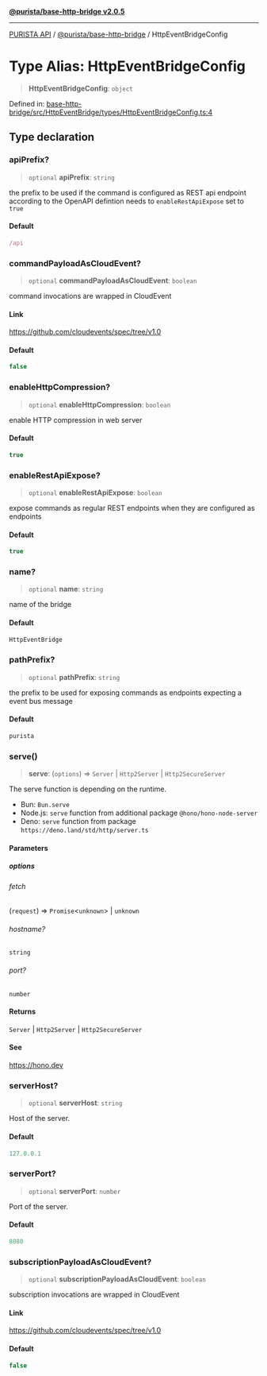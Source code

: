 [**@purista/base-http-bridge v2.0.5**](../README.md)

***

[PURISTA API](../../../packages.md) / [@purista/base-http-bridge](../README.md) / HttpEventBridgeConfig

# Type Alias: HttpEventBridgeConfig

> **HttpEventBridgeConfig**: `object`

Defined in: [base-http-bridge/src/HttpEventBridge/types/HttpEventBridgeConfig.ts:4](https://github.com/puristajs/purista/blob/master/packages/base-http-bridge/src/HttpEventBridge/types/HttpEventBridgeConfig.ts#L4)

## Type declaration

### apiPrefix?

> `optional` **apiPrefix**: `string`

the prefix to be used if the command is configured as REST api endpoint according to the OpenAPI defintion
needs to `enableRestApiExpose` set to `true`

#### Default

```ts
/api
```

### commandPayloadAsCloudEvent?

> `optional` **commandPayloadAsCloudEvent**: `boolean`

command invocations are wrapped in CloudEvent

#### Link

https://github.com/cloudevents/spec/tree/v1.0

#### Default

```ts
false
```

### enableHttpCompression?

> `optional` **enableHttpCompression**: `boolean`

enable HTTP compression in web server

#### Default

```ts
true
```

### enableRestApiExpose?

> `optional` **enableRestApiExpose**: `boolean`

expose commands as regular REST endpoints when they are configured as endpoints

#### Default

```ts
true
```

### name?

> `optional` **name**: `string`

name of the bridge

#### Default

```ts
HttpEventBridge
```

### pathPrefix?

> `optional` **pathPrefix**: `string`

the prefix to be used for exposing commands as endpoints expecting a event bus message

#### Default

```ts
purista
```

### serve()

> **serve**: (`options`) => `Server` \| `Http2Server` \| `Http2SecureServer`

The serve function is depending on the runtime.

- Bun: `Bun.serve`
- Node.js: `serve` function from additional package `@hono/hono-node-server`
- Deno: `serve` function from package `https://deno.land/std/http/server.ts`

#### Parameters

##### options

###### fetch

(`request`) => `Promise`\<`unknown`\> \| `unknown`

###### hostname?

`string`

###### port?

`number`

#### Returns

`Server` \| `Http2Server` \| `Http2SecureServer`

#### See

https://hono.dev

### serverHost?

> `optional` **serverHost**: `string`

Host of the server.

#### Default

```ts
127.0.0.1
```

### serverPort?

> `optional` **serverPort**: `number`

Port of the server.

#### Default

```ts
8080
```

### subscriptionPayloadAsCloudEvent?

> `optional` **subscriptionPayloadAsCloudEvent**: `boolean`

subscription invocations are wrapped in CloudEvent

#### Link

https://github.com/cloudevents/spec/tree/v1.0

#### Default

```ts
false
```
